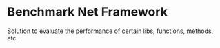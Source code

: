 # Benchmark Net Framework

Solution to evaluate the performance of certain libs, functions, methods, etc.
